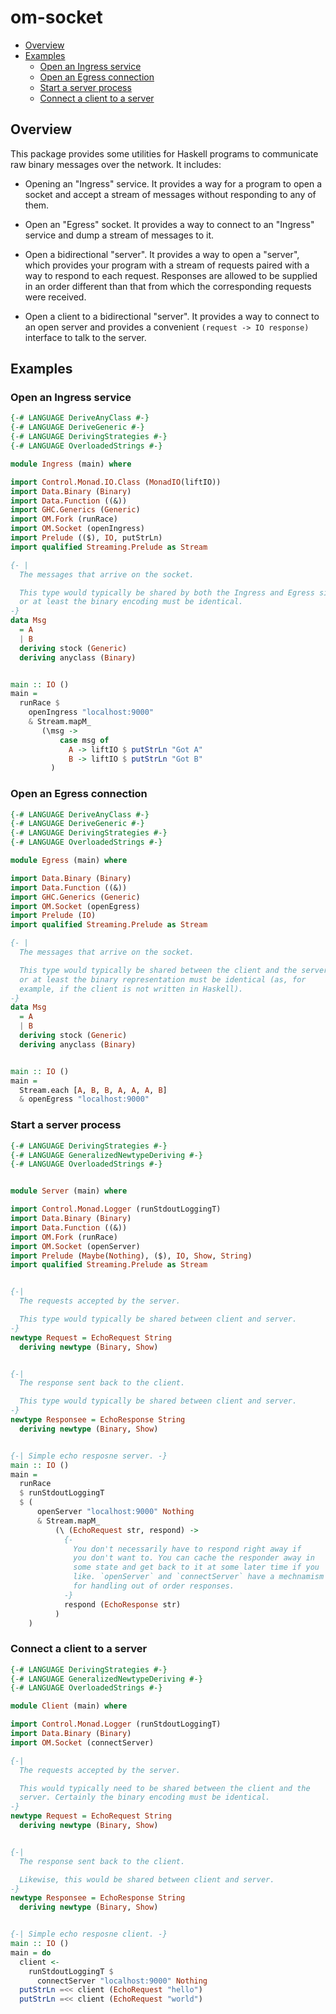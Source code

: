 # om-socket

- [Overview](#overview)
- [Examples](#examples)
    - [Open an Ingress service](#open-an-ingress-service)
    - [Open an Egress connection](#open-an-egress-connection)
    - [Start a server process](#start-a-server-process)
    - [Connect a client to a server](#connect-a-client-to-a-server)

## Overview

This package provides some utilities for Haskell programs to communicate raw
binary messages over the network. It includes:

* Opening an "Ingress" service.
  It provides a way for a program to open a socket and accept a
  stream of messages without responding to any of them.

* Open an "Egress" socket.
  It provides a way to connect to an "Ingress" service and dump a stream of
  messages to it.

* Open a bidirectional "server".
  It provides a way to open a "server", which provides your program with a
  stream of requests paired with a way to respond to each request. Responses are
  allowed to be supplied in an order different than that from which the
  corresponding requests were received.

* Open a client to a bidirectional "server".
  It provides a way to connect to an open server and provides a convenient
  `(request -> IO response)` interface to talk to the server.

## Examples

### Open an Ingress service

```haskell
{-# LANGUAGE DeriveAnyClass #-}
{-# LANGUAGE DeriveGeneric #-}
{-# LANGUAGE DerivingStrategies #-}
{-# LANGUAGE OverloadedStrings #-}

module Ingress (main) where

import Control.Monad.IO.Class (MonadIO(liftIO))
import Data.Binary (Binary)
import Data.Function ((&))
import GHC.Generics (Generic)
import OM.Fork (runRace)
import OM.Socket (openIngress)
import Prelude (($), IO, putStrLn)
import qualified Streaming.Prelude as Stream

{- |
  The messages that arrive on the socket.

  This type would typically be shared by both the Ingress and Egress side,
  or at least the binary encoding must be identical.
-}
data Msg
  = A
  | B
  deriving stock (Generic)
  deriving anyclass (Binary)


main :: IO ()
main =
  runRace $
    openIngress "localhost:9000"
    & Stream.mapM_
       (\msg ->
           case msg of
             A -> liftIO $ putStrLn "Got A"
             B -> liftIO $ putStrLn "Got B"
         )
```

  
### Open an Egress connection

```haskell
{-# LANGUAGE DeriveAnyClass #-}
{-# LANGUAGE DeriveGeneric #-}
{-# LANGUAGE DerivingStrategies #-}
{-# LANGUAGE OverloadedStrings #-}

module Egress (main) where

import Data.Binary (Binary)
import Data.Function ((&))
import GHC.Generics (Generic)
import OM.Socket (openEgress)
import Prelude (IO)
import qualified Streaming.Prelude as Stream

{- |
  The messages that arrive on the socket.

  This type would typically be shared between the client and the server,
  or at least the binary representation must be identical (as, for
  example, if the client is not written in Haskell).
-}
data Msg
  = A
  | B
  deriving stock (Generic)
  deriving anyclass (Binary)


main :: IO ()
main =
  Stream.each [A, B, B, A, A, A, B]
  & openEgress "localhost:9000"

```

### Start a server process


```haskell
{-# LANGUAGE DerivingStrategies #-}
{-# LANGUAGE GeneralizedNewtypeDeriving #-}
{-# LANGUAGE OverloadedStrings #-}


module Server (main) where

import Control.Monad.Logger (runStdoutLoggingT)
import Data.Binary (Binary)
import Data.Function ((&))
import OM.Fork (runRace)
import OM.Socket (openServer)
import Prelude (Maybe(Nothing), ($), IO, Show, String)
import qualified Streaming.Prelude as Stream


{-|
  The requests accepted by the server.

  This type would typically be shared between client and server.
-}
newtype Request = EchoRequest String
  deriving newtype (Binary, Show)


{-|
  The response sent back to the client.

  This type would typically be shared between client and server.
-}
newtype Responsee = EchoResponse String
  deriving newtype (Binary, Show)


{-| Simple echo resposne server. -}
main :: IO ()
main =
  runRace
  $ runStdoutLoggingT
  $ (
      openServer "localhost:9000" Nothing
      & Stream.mapM_
          (\ (EchoRequest str, respond) ->
            {-
              You don't necessarily have to respond right away if
              you don't want to. You can cache the responder away in
              some state and get back to it at some later time if you
              like. `openServer` and `connectServer` have a mechnamism
              for handling out of order responses.
            -}
            respond (EchoResponse str)
          )
    )
```

### Connect a client to a server

```haskell
{-# LANGUAGE DerivingStrategies #-}
{-# LANGUAGE GeneralizedNewtypeDeriving #-}
{-# LANGUAGE OverloadedStrings #-}

module Client (main) where

import Control.Monad.Logger (runStdoutLoggingT)
import Data.Binary (Binary)
import OM.Socket (connectServer)

{-|
  The requests accepted by the server.

  This would typically need to be shared between the client and the
  server. Certainly the binary encoding must be identical.
-}
newtype Request = EchoRequest String
  deriving newtype (Binary, Show)


{-|
  The response sent back to the client.

  Likewise, this would be shared between client and server.
-}
newtype Responsee = EchoResponse String
  deriving newtype (Binary, Show)


{-| Simple echo resposne client. -}
main :: IO ()
main = do
  client <-
    runStdoutLoggingT $
      connectServer "localhost:9000" Nothing
  putStrLn =<< client (EchoRequest "hello")
  putStrLn =<< client (EchoRequest "world")
```
